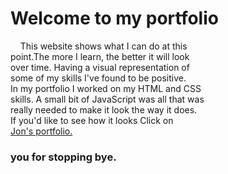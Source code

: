 <h1>Welcome to my portfolio</h1>

<p>
  &nbsp;&nbsp;&nbsp;&nbsp;This website shows what I can do at this
  <br>
  point.The more I learn, the better it will look 
  <br>
  over time. Having a visual representation of 
  <br>
  some of my skills I've found to be positive.
  <br>
  In my portfolio I worked on my HTML and CSS 
  <br>
  skills. A small bit of JavaScript was all that was 
  <br>
  really needed to make it look the way it does. 
  <br>
  If you'd like to see how it looks Click on 
  <br>
  <a href="https://jonathan-treloggen.github.io" target="_blank">Jon's portfolio.</a> 
</p>

<h3> you for stopping bye.</h3>
